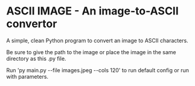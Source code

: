 # ASCII IMAGE - An image-to-ASCII convertor

A simple, clean Python program to convert an image to ASCII characters.

Be sure to give the path to the image or place the image in the same directory as this .py file.

Run 'py main.py --file images.jpeg --cols 120' to run default config or run with parameters.
